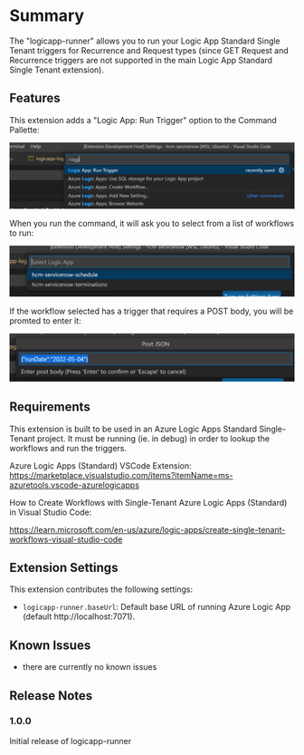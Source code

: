 # Summary

The "logicapp-runner" allows you to run your Logic App Standard Single Tenant triggers for Recurrence and Request types (since GET Request and Recurrence triggers are not supported in the main Logic App Standard Single Tenant extension).


## Features

This extension adds a "Logic App: Run Trigger" option to the Command Pallette:

![Run Command](images/run-command.png)

When you run the command, it will ask you to select from a list of workflows to run:

![Select Workflow](images/select-workflow.png)

If the workflow selected has a trigger that requires a POST body, you will be promted to enter it:

![Enter POST Body](images/post-json.png)


## Requirements

This extension is built to be used in an Azure Logic Apps Standard Single-Tenant project.  It must be running (ie. in debug) in order to lookup the workflows and run the triggers.

Azure Logic Apps (Standard) VSCode Extension:  https://marketplace.visualstudio.com/items?itemName=ms-azuretools.vscode-azurelogicapps

How to Create Workflows with Single-Tenant Azure Logic Apps (Standard) in Visual Studio Code:

https://learn.microsoft.com/en-us/azure/logic-apps/create-single-tenant-workflows-visual-studio-code



## Extension Settings

This extension contributes the following settings:

* `logicapp-runner.baseUrl`: Default base URL of running Azure Logic App (default http://localhost:7071).


## Known Issues

* there are currently no known issues


## Release Notes

### 1.0.0

Initial release of logicapp-runner
